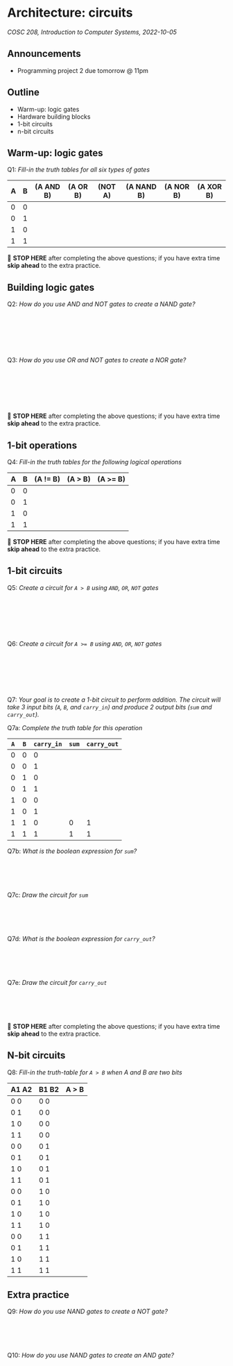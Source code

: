 # Architecture: circuits 
_COSC 208, Introduction to Computer Systems, 2022-10-05_

## Announcements
* Programming project 2 due tomorrow @ 11pm

## Outline
* Warm-up: logic gates
* Hardware building blocks
* 1-bit circuits
* n-bit circuits

## Warm-up: logic gates
Q1: _Fill-in the truth tables for all six types of gates_

| A | B | (A AND B) | (A OR B) | (NOT A) | (A NAND B) | (A NOR B) | (A XOR B) |
| - | - | --------- | -------- | ------- | ---------- | --------- | --------- |
| 0 | 0 |           |          |         |            |           |           | 
| 0 | 1 |           |          |         |            |           |           | 
| 1 | 0 |           |          |         |            |           |           | 
| 1 | 1 |           |          |         |            |           |           | 

🛑 **STOP HERE** after completing the above questions; if you have extra time **skip ahead** to the extra practice. 

## Building logic gates

Q2: _How do you use AND and NOT gates to create a NAND gate?_
```







```

Q3: _How do you use OR and NOT gates to create a NOR gate?_
```







```
🛑 **STOP HERE** after completing the above questions; if you have extra time **skip ahead** to the extra practice. 

## 1-bit operations
Q4: _Fill-in the truth tables for the following logical operations_

| A | B | (A != B) | (A > B) | (A >= B) |
| - | - | -------- | ------- | -------- |
| 0 | 0 |          |         |          |
| 0 | 1 |          |         |          |
| 1 | 0 |          |         |          |
| 1 | 1 |          |         |          |

🛑 **STOP HERE** after completing the above questions; if you have extra time **skip ahead** to the extra practice. 

<div style="page-break-after:always;"></div>

## 1-bit circuits

Q5: _Create a circuit for `A > B` using `AND`, `OR`, `NOT` gates_
```







```

Q6: _Create a circuit for `A >= B` using `AND`, `OR`, `NOT` gates_
```







```

Q7: _Your goal is to create a 1-bit circuit to perform addition. The circuit will take 3 input bits (`A`, `B`, and `carry_in`) and produce 2 output bits (`sum` and `carry_out`)._

Q7a: _Complete the truth table for this operation_

| `A` | `B` | `carry_in` | `sum` | `carry_out` |
|-----|-----|------------|-------|-------------|
|  0  |  0  |     0      |       |             |
|  0  |  0  |     1      |       |             |
|  0  |  1  |     0      |       |             |
|  0  |  1  |     1      |       |             |
|  1  |  0  |     0      |       |             |
|  1  |  0  |     1      |       |             |
|  1  |  1  |     0      |   0   |      1      |
|  1  |  1  |     1      |   1   |      1      |

Q7b: _What is the boolean expression for `sum`?_
```





```

Q7c: _Draw the circuit for `sum`_
```





```

Q7d: _What is the boolean expression for `carry_out`?_
```





```

Q7e: _Draw the circuit for `carry_out`_
```





```

🛑 **STOP HERE** after completing the above questions; if you have extra time **skip ahead** to the extra practice. 

<div style="page-break-after:always;"></div>

## N-bit circuits
Q8: _Fill-in the truth-table for `A > B` when A and B are two bits_

| A1 A2 | B1 B2 | A > B |
| ----- | ----- | ----- |
| 0   0 | 0   0 |       |
| 0   1 | 0   0 |       |
| 1   0 | 0   0 |       |
| 1   1 | 0   0 |       |
| 0   0 | 0   1 |       |
| 0   1 | 0   1 |       |
| 1   0 | 0   1 |       |
| 1   1 | 0   1 |       |
| 0   0 | 1   0 |       |
| 0   1 | 1   0 |       |
| 1   0 | 1   0 |       |
| 1   1 | 1   0 |       |
| 0   0 | 1   1 |       |
| 0   1 | 1   1 |       |
| 1   0 | 1   1 |       |
| 1   1 | 1   1 |       |

## Extra practice
Q9: _How do you use NAND gates to create a NOT gate?_
```





```

Q10: _How do you use NAND gates to create an AND gate?_